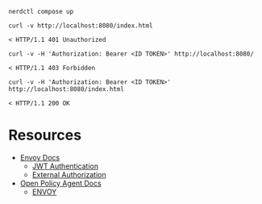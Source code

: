 ```
nerdctl compose up
```

```
curl -v http://localhost:8080/index.html

< HTTP/1.1 401 Unauthorized

```

```
curl -v -H 'Authorization: Bearer <ID TOKEN>' http://localhost:8080/

< HTTP/1.1 403 Forbidden

```


```
curl -v -H 'Authorization: Bearer <ID TOKEN>' http://localhost:8080/index.html

< HTTP/1.1 200 OK

```

# Resources

* [Envoy Docs](https://www.envoyproxy.io/docs.html)
    * [JWT Authentication](https://www.envoyproxy.io/docs/envoy/latest/configuration/http/http_filters/jwt_authn_filter)
    * [External Authorization](https://www.envoyproxy.io/docs/envoy/latest/intro/arch_overview/security/ext_authz_filter.html)
* [Open Policy Agent Docs](https://www.openpolicyagent.org/docs/latest/policy-reference/)
    * [ENVOY](https://www.openpolicyagent.org/docs/latest/envoy-introduction/)

